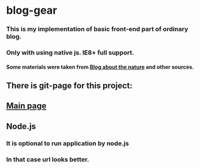 # blog-gear
### This is my implementation of basic front-end part of ordinary blog.
### Only with using native js. IE8+ full support.

#### Some materials were taken from [Blog about the nature](https://www.rmk.ee/orghanizatsiia/blog) and other sources.

## There is git-page for this project:
## [Main page](https://xilaraux.github.io/blog-gear/)

## Node.js
### It is optional to run application by node.js
### In that case url looks better.